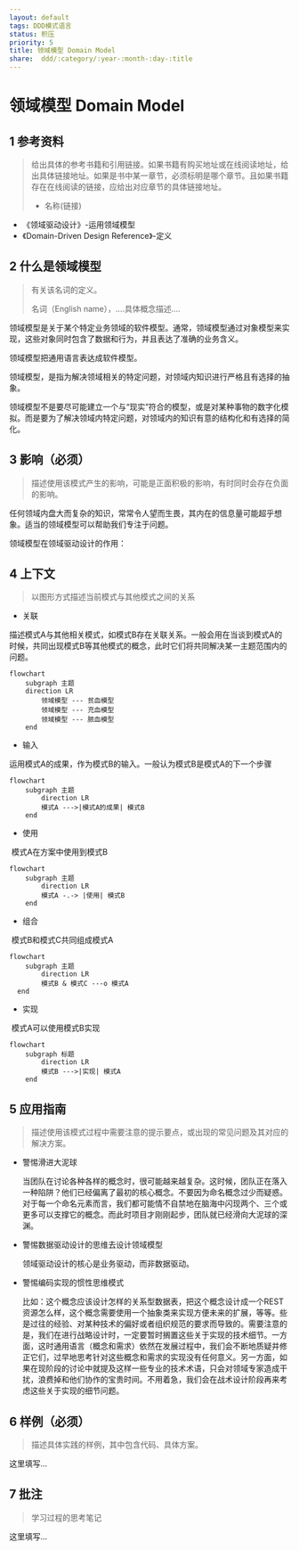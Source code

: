 ```yaml
---
layout: default
tags: DDD模式语言
status: 积压
priority: 5
title: 领域模型 Domain Model
share:  ddd/:category/:year-:month-:day-:title
---
```


# 领域模型 Domain Model

## 1 参考资料

>给出具体的参考书籍和引用链接。如果书籍有购买地址或在线阅读地址，给出具体链接地址。如果是书中某一章节，必须标明是哪个章节。且如果书籍存在在线阅读的链接，应给出对应章节的具体链接地址。
>
> - 名称(链接)

- 《领域驱动设计》-运用领域模型
- 《Domain-Driven Design Reference》-定义

## 2 什么是领域模型

> 有关该名词的定义。
> 
> 名词（English name），....具体概念描述....

领域模型是关于某个特定业务领域的软件模型。通常，领域模型通过对象模型来实现，这些对象同时包含了数据和行为，并且表达了准确的业务含义。

领域模型把通用语言表达成软件模型。

领域模型，是指为解决领域相关的特定问题，对领域内知识进行严格且有选择的抽象。

领域模型不是要尽可能建立一个与“现实”符合的模型，或是对某种事物的数字化模拟。而是要为了解决领域内特定问题，对领域内的知识有意的结构化和有选择的简化。

## 3 影响（必须）

> 描述使用该模式产生的影响，可能是正面积极的影响，有时同时会存在负面的影响。

任何领域内盘大而复杂的知识，常常令人望而生畏，其内在的信息量可能超乎想象。适当的领域模型可以帮助我们专注于问题。

领域模型在领域驱动设计的作用：

## 4 上下文
> 以图形方式描述当前模式与其他模式之间的关系

- 关联

​	描述模式A与其他相关模式，如模式B存在关联关系。一般会用在当谈到模式A的时候，共同出现模式B等其他模式的概念，此时它们将共同解决某一主题范围内的问题。

```mermaid
flowchart 
	subgraph 主题
	direction LR
		领域模型 --- 贫血模型
		领域模型 --- 充血模型
		领域模型 --- 脓血模型
	end
```



- 输入

​	运用模式A的成果，作为模式B的输入。一般认为模式B是模式A的下一个步骤

```mermaid
flowchart
	subgraph 主题
		direction LR
		模式A --->|模式A的成果| 模式B
	end
```

- 使用

​	模式A在方案中使用到模式B

```mermaid
flowchart
	subgraph 主题
		direction LR
		模式A -.-> |使用| 模式B
	end
```

- 组合

​	模式B和模式C共同组成模式A

```mermaid
flowchart
	subgraph 主题
		direction LR
		模式B & 模式C ---o 模式A
  end
```

- 实现

​	模式A可以使用模式B实现

```mermaid
flowchart
	subgraph 标题
		direction LR
		模式B --->|实现| 模式A
	end
```

## 5 应用指南

> 描述使用该模式过程中需要注意的提示要点，或出现的常见问题及其对应的解决方案。


- 警惕滑进大泥球

	当团队在讨论各种各样的概念时，很可能越来越复杂。这时候，团队正在落入一种陷阱？他们已经偏离了最初的核心概念。不要因为命名概念过少而疑惑。对于每一个命名元素而言，我们都可能情不自禁地在脑海中闪现两个、三个或更多可以支撑它的概念。而此时项目才刚刚起步，团队就已经滑向大泥球的深渊。

- 警惕数据驱动设计的思维去设计领域模型

	领域驱动设计的核心是业务驱动，而非数据驱动。

- 警惕编码实现的惯性思维模式

	比如：这个概念应该设计怎样的关系型数据表，把这个概念设计成一个REST资源怎么样，这个概念需要使用一个抽象类来实现方便未来的扩展，等等。些是过往的经验、对某种技术的偏好或者组织规范的要求而导致的。需要注意的是，我们在进行战略设计时，一定要暂时搁置这些关于实现的技术细节。一方面，这时通用语言（概念和需求）依然在发展过程中，我们会不断地质疑并修正它们，过早地思考针对这些概念和需求的实现没有任何意义。另一方面，如果在现阶段的讨论中就提及这样一些专业的技术术语，只会对领域专家造成干扰，浪费掉和他们协作的宝贵时间。不用着急，我们会在战术设计阶段再来考虑这些关于实现的细节问题。

## 6 样例（必须）

> 描述具体实践的样例，其中包含代码、具体方案。

这里填写...

## 7 批注

> 学习过程的思考笔记

这里填写...
